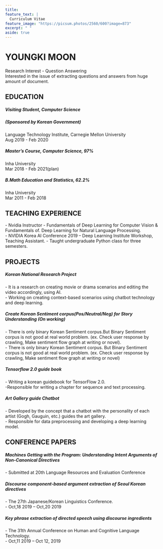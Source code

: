 ```yaml
---
title:  
feature_text: |
  Curriculum Vitae
feature_image: "https://picsum.photos/2560/600?image=873"
excerpt: " "
aside: true
---  
```

  
# YOUNGKI MOON
Research Interest - Question Answering  
Interested in the issue of extracting questions and answers from huge amount of document.


  
  
## EDUCATION

##### Visiting Student, Computer Science 
##### (Sponsored by Korean Government)
Language Technology Institute, Carnegie Mellon University  
Aug 2019 - Feb 2020

##### Master’s Course, Computer Science, 97%
Inha University  
Mar 2018 - Feb 2021(plan)

##### B.Math Education and Statistics, 62.2%
Inha University  
Mar 2011 - Feb 2018









## TEACHING EXPERIENCE

\- Nvidia Instructor - Fundamentals of Deep Learning for Computer Vision & Fundamentals of. Deep Learning for Natural Language Processing.  
\- NVIDIA Korea AI Conference 2019 – Deep Learning Institute Workshop, Teaching Assistant. 
\- Taught undergraduate Python class for three semesters.








## PROJECTS

##### Korean National Research Project
\- It is a research on creating movie or drama scenarios and editing the video accordingly, using AI.  
\- Working on creating context-based scenarios using chatbot technology and deep learning.

##### Create Korean Sentiment corpus(Pos/Neutral/Neg) for Story Understanding (On working)
\- There is only binary Korean Sentiment corpus.But Binary Sentiment corpus is not good at real world problem. (ex. Check user response by crawling, Make sentiment flow graph at writing or novel).  
\- There is only binary Korean Sentiment corpus. But Binary Sentiment corpus is not good at real world problem. (ex. Check user response by crawling, Make sentiment flow graph at writing or novel)

##### Tensorflow 2.0 guide book
\- Writing a korean guidebook for TensorFlow 2.0.  
\-Responsible for writing a chapter for sequence and text processing.

##### Art Gallery guide Chatbot
\- Developed by the concept that a chatbot with the personality of each artist (Gogh, Gauguin, etc.) guides the art gallery.  
\- Responsible for data preprocessing and developing a deep learning model.








## CONFERENCE PAPERS

##### Machines Getting with the Program: Understanding Intent Arguments of Non-Canonical Directives
\- Submitted at 20th Language Resources and Evaluation Conference
##### Discourse component-based argument extraction of Seoul Korean directives
\- The 27th Japanese/Korean Linguistics Conference.  
\- Oct,18 2019 – Oct,20 2019
##### Key phrase extraction of directed speech using discourse ingredients
\- The 31th Annual Conference on Human and Cognitive Language Technology.  
\- Oct,11 2019 – Oct 12, 2019
